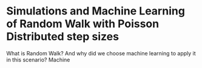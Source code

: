 # Simulations and Machine Learning of Random Walk with Poisson Distributed step sizes
What is Random Walk? And why did we choose machine learning to apply it in this scenario?
Machine
